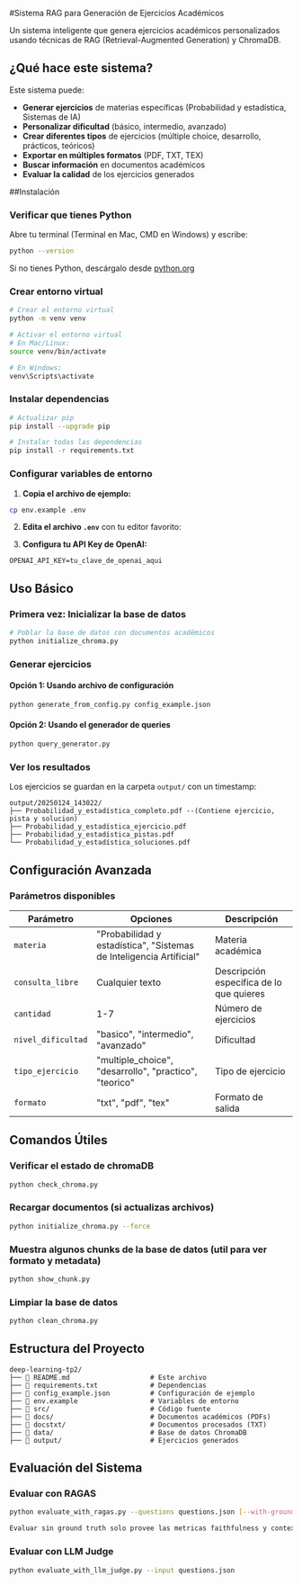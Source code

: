 #Sistema RAG para Generación de Ejercicios Académicos

Un sistema inteligente que genera ejercicios académicos personalizados usando técnicas de RAG (Retrieval-Augmented Generation) y ChromaDB.

## ¿Qué hace este sistema?

Este sistema puede:
-  **Generar ejercicios** de materias específicas (Probabilidad y estadística, Sistemas de IA)
-  **Personalizar dificultad** (básico, intermedio, avanzado)
-  **Crear diferentes tipos** de ejercicios (múltiple choice, desarrollo, prácticos, teóricos)
-  **Exportar en múltiples formatos** (PDF, TXT, TEX)
-  **Buscar información** en documentos académicos
-  **Evaluar la calidad** de los ejercicios generados

##Instalación

### Verificar que tienes Python

Abre tu terminal (Terminal en Mac, CMD en Windows) y escribe:
```bash
python --version
```

Si no tienes Python, descárgalo desde [python.org](https://www.python.org/downloads/)

### Crear entorno virtual

```bash
# Crear el entorno virtual
python -m venv venv

# Activar el entorno virtual
# En Mac/Linux:
source venv/bin/activate

# En Windows:
venv\Scripts\activate
```

### Instalar dependencias

```bash
# Actualizar pip
pip install --upgrade pip

# Instalar todas las dependencias
pip install -r requirements.txt
```

### Configurar variables de entorno

1. **Copia el archivo de ejemplo:**
```bash
cp env.example .env
```

2. **Edita el archivo `.env`** con tu editor favorito:

3. **Configura tu API Key de OpenAI:**
```env
OPENAI_API_KEY=tu_clave_de_openai_aqui
```

## Uso Básico

### Primera vez: Inicializar la base de datos

```bash
# Poblar la base de datos con documentos académicos
python initialize_chroma.py
```


### Generar ejercicios

#### Opción 1: Usando archivo de configuración 
```bash
python generate_from_config.py config_example.json
```

#### Opción 2: Usando el generador de queries 
```bash
python query_generator.py
```

### Ver los resultados

Los ejercicios se guardan en la carpeta `output/` con un timestamp:
```
output/20250124_143022/
├── Probabilidad_y_estadística_completo.pdf --(Contiene ejercicio, pista y solucion)
├── Probabilidad_y_estadística_ejercicio.pdf
├── Probabilidad_y_estadística_pistas.pdf
└── Probabilidad_y_estadística_soluciones.pdf
```

## Configuración Avanzada

### Parámetros disponibles

| Parámetro | Opciones | Descripción |
|-----------|----------|-------------|
| `materia` | "Probabilidad y estadística", "Sistemas de Inteligencia Artificial" | Materia académica |
| `consulta_libre` | Cualquier texto | Descripción específica de lo que quieres |
| `cantidad` | 1-7 | Número de ejercicios |
| `nivel_dificultad` | "basico", "intermedio", "avanzado" | Dificultad |
| `tipo_ejercicio` | "multiple_choice", "desarrollo", "practico", "teorico" | Tipo de ejercicio |
| `formato` | "txt", "pdf", "tex" | Formato de salida |



## Comandos Útiles

### Verificar el estado de chromaDB
```bash
python check_chroma.py
```

### Recargar documentos (si actualizas archivos)
```bash
python initialize_chroma.py --force
```

### Muestra algunos chunks de la base de datos (util para ver formato y metadata)
```bash
python show_chunk.py
```
### Limpiar la base de datos
```bash
python clean_chroma.py
```

## Estructura del Proyecto

```
deep-learning-tp2/
├── 📄 README.md                    # Este archivo
├── 📄 requirements.txt             # Dependencias
├── 📄 config_example.json          # Configuración de ejemplo
├── 📄 env.example                  # Variables de entorno
├── 📁 src/                         # Código fuente
├── 📁 docs/                        # Documentos académicos (PDFs)
├── 📁 docstxt/                     # Documentos procesados (TXT)
├── 📁 data/                        # Base de datos ChromaDB
├── 📁 output/                      # Ejercicios generados
```

## Evaluación del Sistema

### Evaluar con RAGAS
```bash
python evaluate_with_ragas.py --questions questions.json [--with-ground-truth]

Evaluar sin ground truth solo provee las metricas faithfulness y context precision

```

### Evaluar con LLM Judge
```bash
python evaluate_with_llm_judge.py --input questions.json
```

